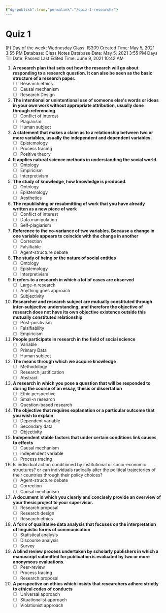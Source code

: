 ```yaml
---
{"dg-publish":true,"permalink":"/quiz-1-research/"}
---
```


# Quiz 1

(F) Day of the week: Wednesday
Class: IS309
Created Time: May 5, 2021 3:55 PM
Database: Class Notes Database
Date: May 5, 2021 3:55 PM
Days Till Date: Passed
Last Edited Time: June 9, 2021 10:42 AM

1. **A research plan that sets out how the research will go about responding to a research question. It can also be seen as the basic structure of a research paper.** 
    - [ ]  Research ethics
    - [ ]  Causal mechanism
    - [ ]  Research Design
2. **The intentional or unintentional use of someone else's words or ideas in your own work without appropriate attribution, usually done through referencing.**
    - [ ]  Conflict of interest
    - [ ]  Plagiarism
    - [ ]  Human subject
3. **A statement that makes a claim as to a relationship between two or more variables, usually the independent and dependent variables.**
    - [ ]  Epistemology
    - [ ]  Process tracing
    - [ ]  Positive theory
4. **It applies natural science methods in understanding the social world.** 
    - [ ]  Ontology
    - [ ]  Empiricism
    - [ ]  Interpretivism
5. **The study of knowledge, how knowledge is produced.**
    - [ ]  Ontology
    - [ ]  Epistemology
    - [ ]  Aesthetics
6. **The republishing or resubmitting of work that you have already written as a new piece of work**
    - [ ]  Conflict of interest
    - [ ]  Data manipulation
    - [ ]  Self-plagiarism
7. **Reference to the co-variance of two variables. Because a change in one variable appears to coincide with the change in another** 
    - [ ]  Correction
    - [ ]  Falsifiable
    - [ ]  Agent-structure debate
8. **The study of being or the nature of social entities**
    - [ ]  Ontology
    - [ ]  Epistemology
    - [ ]  Interpretivism
9. **It refers to a research in which a lot of cases are observed**
    - [ ]  Large-n research
    - [ ]  Anything goes approach
    - [ ]  Subjectivity
10. **Researcher and research subject are mutually constituted through inter-subjective understanding, and therefore the objective of research does not have its own objective existence outside this mutually constituted relationship**
    - [ ]  Post-positivism
    - [ ]  Falsifiability
    - [ ]  Empiricism
11. **People participate in research in the field of social science**
    - [ ]  Variable
    - [ ]  Primary Data
    - [ ]  Human subject
12. **The means through which we acquire knowledge**
    - [ ]  Methodology
    - [ ]  Research justification
    - [ ]  Abstract
13. **A research in which you pose a question that will be responded to during the course of an essay, thesis or dissertation**
    - [ ]  Ethic perspective
    - [ ]  Small-n research
    - [ ]  Question-based research
14. **The objective that requires explanation or a particular outcome that you wish to explain**
    - [ ]  Dependent variable
    - [ ]  Secondary data
    - [ ]  Objectivity
15. **Independent stable factors that under certain conditions link causes to effects**
    - [ ]  Causal mechanism
    - [ ]  Independent variable
    - [ ]  Process tracing
16. Is individual action conditioned by institutional or socio-economic structures? or can individuals radically alter the political trajectories of their countries through their policy choices?
    - [ ]  Agent-structure debate
    - [ ]  Correction
    - [ ]  Causal mechanism
17. **A document in which you clearly and concisely provide an overview of your thesis project to your supervisor.** 
    - [ ]  Research proposal
    - [ ]  Research design
    - [ ]  Research ethics
18. **A form of qualitative data analysis that focuses on the interpretation of  linguistic forms of communication**
    - [ ]  Statistical analysis
    - [ ]  Discourse analysis
    - [ ]  Survey
19. **A blind review process undertaken by scholarly publishers in which a manuscript submitted for publication is evaluated by two or more anonymous evaluations.**
    - [ ]  Peer-review
    - [ ]  Process tracing
    - [ ]  Research proposal
20. **A perspective on ethics which insists that researchers adhere strictly to ethical codes of conducts**
    - [ ]  Universal approach
    - [ ]  Situationalist approach
    - [ ]  Violationist approach